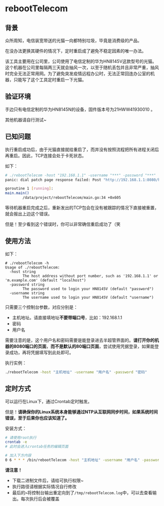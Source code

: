 # rebootTelecom

## 背景

众所周知，电信装宽带送的光猫一向都特别垃圾，毕竟是消费级的产品。

在没办法更换其硬件的情况下，定时重启成了避免不稳定因素的唯一办法。

该工具主要用在公司里，公司使用了电信定制的华为HN8145V这款型号的光猫。这个机器在公司里每隔两三天就会抽风一次，以至于随机丢包并且非常严重，抽风时完全无法正常用网。为了避免突发疫情远程办公时，无法正常回连办公室的机器，只能写了这个工具定时重启一下光猫。

## 验证环境

手边只有电信定制的华为HN8145N的设备，固件版本号为21HWW41930010 。

其他机器请自行测试~

## 已知问题

执行重启成功后，由于光猫直接就给重启了，而并没有按照流程把所有进程关闭后再重启。因此，TCP连接会处于卡死状态。

如下：

```bash
# ./rebootTelecom -host "192.168.1.1" -username "***" -password "***" 
panic: dial patch page response failed: Post "http://192.168.1.1:8080/html/ssmp/devmanage/set.cgi?x=InternetGatewayDevice.X_HW_DEBUG.SMP.DM.ResetBoard&RequestFile=html/ssmp/devmanage/e8cdevicemanormal.asp": read tcp *.*.*.*:60386->192.168.1.1:8080: read: connection reset by peer

goroutine 1 [running]:
main.main()
        /data/project/rebootTelecom/main.go:34 +0x605
```

等待机器重启完成之后，重新发出的TCP包会在没有被跟踪的情况下直接被重置，就会报出上边这个错误。

但是！至少看到这个错误时，你可以非常确信重启成功了（笑

## 使用方法

如下：

```bas
# ./rebootTelecom -h
Usage of ./rebootTelecom:
  -host string
        The host address without port number, such as '192.168.1.1' or 'm.example.com' (default "localhost")
  -password string
        The password used to login your HN8145V (default "password")
  -username string
        The username used to login your HN8145V (default "username")
```

只需要三个控制台参数，对应分别是：

* 主机地址。请直接填地址**不要带端口号**，比如：192.168.1.1
* 密码
* 用户名

需要注意的是，这个用户名和密码需要是能登录进去半超管界面的。**请打开你的机器的8080端口的页面**，**而不是默认的80端口页面**，尝试使用凭据登录，如果能登录成功，再将凭据填写到此处即可。

执行实例：

```bash
./rebootTelecom -host "主机地址" -username "用户名" -password "密码" 
```

## 定时方式

可以运行在Linux下，通过Crontab定时触发。

但是！**请确保你的Linux系统本身能够通过NTP从互联网同步时间，如果系统时间错误，至于后果你也应该知道了。**

安装方式：

```bash
# 请使用root执行
crontab -e
# 此时会进入crontab任务的编辑页面

# 加入下方内容
0 6 * * * /bin/rebootTelecom -host "主机地址" -username "用户名" -password "密码" > /tmp/rebootTelecom.log
```

**请注意！**

* 下载二进制文件后，请给可执行权限~
* 执行路径请根据实际情况自行修改
* 最后的`>`将控制台输出重定向到了`/tmp/rebootTelecom.log`中，可以去查看输出。每次执行后会被覆盖

